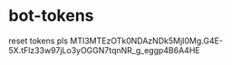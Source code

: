 # bot-tokens
reset tokens pls
MTI3MTEzOTk0NDAzNDk5MjI0Mg.G4E-5X.tFlz33w97jLo3yOGGN7tqnNR_g_eggp4B6A4HE
